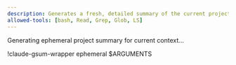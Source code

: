 ```yaml
---
description: Generates a fresh, detailed summary of the current project for ephemeral context.
allowed-tools: [bash, Read, Grep, Glob, LS]
---
```


Generating ephemeral project summary for current context...

!claude-gsum-wrapper ephemeral $ARGUMENTS